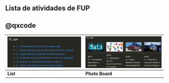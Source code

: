 ## Lista de atividades de FUP
## @qxcode
[![](config/list.png)](categorias.md#qxcode) | [![](config/view.png)](photo_board.md#qxcode) 
-|-
**List** | **Photo Board**

